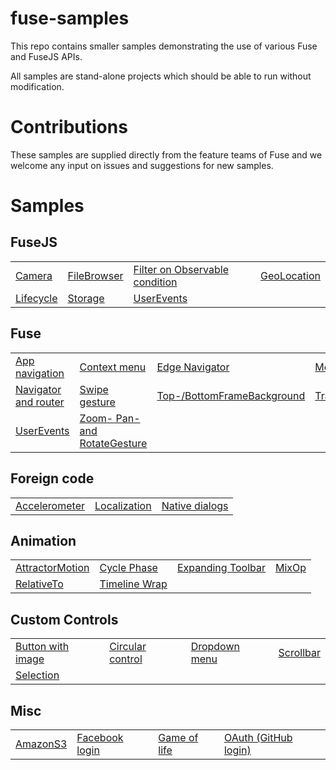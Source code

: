 # fuse-samples

This repo contains smaller samples demonstrating the use of various Fuse and FuseJS APIs.

All samples are stand-alone projects which should be able to run without modification.

# Contributions

These samples are supplied directly from the feature teams of Fuse and we welcome any input on issues and suggestions for new samples.


# Samples

## FuseJS

<table>
  <tr>
    <td><a href="Samples/Camera">Camera</a></td>
    <td><a href="Samples/FileBrowser">FileBrowser</a></td>
    <td><a href="Samples/FilterOnObservableCondition">Filter on Observable condition</a></td>
    <td><a href="Samples/GeoLocation">GeoLocation</a></td>
  </tr>
  <tr>
    <td><a href="Samples/Lifecycle">Lifecycle</a></td>
    <td><a href="Samples/Storage">Storage</a></td>
    <td><a href="Samples/UserEvents">UserEvents</a></td>
  </tr>
</table>

## Fuse

<table>
  <tr>
    <td><a href="Samples/cattr">App navigation</a></td>
    <td><a href="Samples/ContextMenu">Context menu</a></td>
    <td><a href="Samples/EdgeNavigator">Edge Navigator</a></td>
    <td><a href="Samples/Modal">Modal</a></td>
  </tr>
  <tr>
    <td><a href="Samples/Navigation">Navigator and router</a></td>
    <td><a href="Samples/Swipe">Swipe gesture</a></td>
    <td><a href="Samples/OSUI">Top-/BottomFrameBackground</a></td>
    <td><a href="Samples/Transition">Transition</a></td>
  </tr>
  <tr>
    <td><a href="Samples/UserEvents">UserEvents</a></td>
    <td><a href="Samples/ImageViewer">Zoom- Pan- and RotateGesture</a></td>
  </tr>
</table>

## Foreign code

<table>
  <tr>
    <td><a href="Samples/ForeignAccelerometer">Accelerometer</a></td>
    <td><a href="Samples/Localization">Localization</a></td>
    <td><a href="Samples/NativeDialogs">Native dialogs</a></td>
  </tr>
</table>


## Animation

<table>
  <tr>
    <td><a href="Samples/AttractorMotion">AttractorMotion</a></td>
    <td><a href="Samples/CyclePhase">Cycle Phase</a></td>
    <td><a href="Samples/ExpandingToolbar">Expanding Toolbar</a></td>
    <td><a href="Samples/MixOp">MixOp</a></td>
  </tr>
  <tr>
    <td><a href="Samples/RelativeTo">RelativeTo</a></td>
    <td><a href="Samples/TimelineWrap">Timeline Wrap</a></td>
  </tr>
</table>

## Custom Controls

<table>
  <tr>
    <td><a href="Samples/ButtonWithImage">Button with image</a></td>
    <td><a href="Samples/Circular">Circular control</a></td>
    <td><a href="Samples/DropdownMenu">Dropdown menu</a></td>
    <td><a href="Samples/Scrollbar">Scrollbar</a></td>
  </tr>
  <tr>
    <td><a href="Samples/Selection">Selection</a></td>
  </tr>
</table>

## Misc

<table>
  <tr>
    <td><a href="Samples/AmazonS3">AmazonS3</a></td>
    <td><a href="Samples/FacebookLogin">Facebook login</a></td>
    <td><a href="Samples/GameOfLife">Game of life</a></td>
    <td><a href="Samples/GithubOAuth">OAuth (GitHub login)</a></td>
  </tr>
</table>

